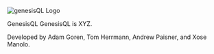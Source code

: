 ![genesisQL Logo](https://github.com/oslabs-beta/genesisQL/blob/dev/public/genesisCrop.png?raw=true)

GenesisQL
GenesisQL is XYZ.

Developed by Adam Goren, Tom Herrmann, Andrew Paisner, and Xose Manolo.
